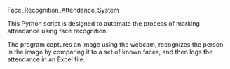 Face_Recognition_Attendance_System

This Python script is designed to automate the process of marking attendance using face recognition.

The program captures an image using the webcam, recognizes the person in the image by comparing it 
to a set of known faces, and then logs the attendance in an Excel file.
